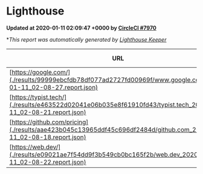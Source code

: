 
# Lighthouse

**Updated at 2020-01-11 02:09:47 +0000 by [CircleCI #7970](https://circleci.com/gh/ItinerisLtd/lighthouse-keeper-example/7970)**

**This report was automatically generated by [Lighthouse Keeper](https://github.com/itinerisltd/lighthouse-keeper)*

| URL | Performance | Accessibility | Best Practices | SEO | PWA | Updated At |
| --- | --- | --- | --- | --- | --- | --- |
| [https://google.com/](./results/99999ebcfdb78df077ad2727fd00969f/www.google.com_2020-01-11_02-08-27.report.json) | 0.94 | 0.86 | 0.93 | 0.92 | 0.56 | 2020-01-11T02:08:27.014Z |
| [https://typist.tech/](./results/e463522d02041e06b035e8f61910fd43/typist.tech_2020-01-11_02-08-21.report.json) | 0.98 | 0.92 | 0.79 | 1 | 0.59 | 2020-01-11T02:08:21.537Z |
| [https://github.com/pricing](./results/aae423b045c13965ddf45c696df2484d/github.com_2020-01-11_02-08-18.report.json) | 0.73 | 0.93 | 0.93 | 0.92 | 0.56 | 2020-01-11T02:08:18.736Z |
| [https://web.dev/](./results/e09021ae7f54dd9f3b549cb0bc165f2b/web.dev_2020-01-11_02-08-22.report.json) | 0.93 | 0.88 | 1 | 1 | 0.93 | 2020-01-11T02:08:22.659Z |
